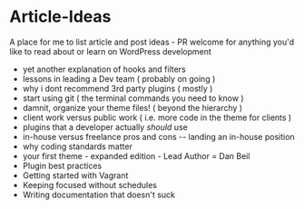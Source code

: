# Article-Ideas
A place for me to list article and post ideas - PR welcome for anything you'd like to read about or learn on WordPress development

- yet another explanation of hooks and filters
- lessons in leading a Dev team ( probably on going )
- why i dont recommend 3rd party plugins ( mostly )
- start using git ( the terminal commands you need to know )
- damnit, organize your theme files! ( beyond the hierarchy )
- client work versus public work ( i.e. more code in the theme for clients )
- plugins that a developer actually _should_ use
- in-house versus freelance pros and cons
-- landing an in-house position
- why coding standards matter
- your first theme - expanded edition - Lead Author = Dan Beil
- Plugin best practices
- Getting started with Vagrant
- Keeping focused without schedules
- Writing documentation that doesn't suck
